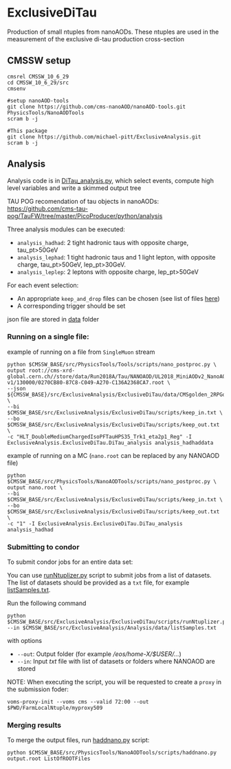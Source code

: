 # ExclusiveDiTau
Production of small ntuples from nanoAODs. These ntuples are used in the measurement of the exclusive di-tau production cross-section

## CMSSW setup
```
cmsrel CMSSW_10_6_29
cd CMSSW_10_6_29/src
cmsenv

#setup nanoAOD-tools
git clone https://github.com/cms-nanoAOD/nanoAOD-tools.git PhysicsTools/NanoAODTools
scram b -j

#This package
git clone https://github.com/michael-pitt/ExclusiveAnalysis.git
scram b -j
```

## Analysis


Analysis code is in [DiTau_analysis.py](https://github.com/michael-pitt/ExclusiveAnalysis/blob/main/ExclusiveDiTau/python/DiTau_analysis.py), which select events, compute high level variables and write a skimmed output tree

TAU POG recomendation of tau objects in nanoAODs: https://github.com/cms-tau-pog/TauFW/tree/master/PicoProducer/python/analysis

Three analysis modules can be executed:
- `analysis_hadhad`: 2 tight hadronic taus with opposite charge, tau_pt>50GeV 
- `analysis_lephad`: 1 tight hadronic taus and 1 light lepton, with opposite charge, tau_pt>50GeV, lep_pt>30GeV. 
- `analysis_leplep`: 2 leptons with opposite charge, lep_pt>50GeV

For each event selection:
- An appropriate `keep_and_drop` files can be chosen (see list of files [here](https://github.com/michael-pitt/ExclusiveAnalysis/tree/main/ExclusiveDiTau/scripts))
- A corresponding trigger should be set

json file are stored in [data](https://github.com/michael-pitt/ExclusiveAnalysis/tree/main/ExclusiveDiTau/data) folder

### Running on a single file:

example of running on a file from `SingleMuon` stream
```
python $CMSSW_BASE/src/PhysicsTools/Tools/scripts/nano_postproc.py \
output root://cms-xrd-global.cern.ch//store/data/Run2018A/Tau/NANOAOD/UL2018_MiniAODv2_NanoAODv9-v1/130000/0270CB80-87C8-C049-A270-C136A2368CA7.root \
--json ${CMSSW_BASE}/src/ExclusiveAnalysis/ExclusiveDiTau/data/CMSgolden_2RPGood_anyarms.json \
--bi $CMSSW_BASE/src/ExclusiveAnalysis/ExclusiveDiTau/scripts/keep_in.txt \
--bo $CMSSW_BASE/src/ExclusiveAnalysis/ExclusiveDiTau/scripts/keep_out.txt \
-c "HLT_DoubleMediumChargedIsoPFTauHPS35_Trk1_eta2p1_Reg" -I ExclusiveAnalysis.ExclusiveDiTau.DiTau_analysis analysis_hadhaddata
```

example of running on a MC (`nano.root` can be replaced by any NANOAOD file)
```
python $CMSSW_BASE/src/PhysicsTools/NanoAODTools/scripts/nano_postproc.py \
output nano.root \
--bi $CMSSW_BASE/src/ExclusiveAnalysis/ExclusiveDiTau/scripts/keep_in.txt \
--bo $CMSSW_BASE/src/ExclusiveAnalysis/ExclusiveDiTau/scripts/keep_out.txt \
-c "1" -I ExclusiveAnalysis.ExclusiveDiTau.DiTau_analysis analysis_hadhad
```

### Submitting to condor

To submit condor jobs for an entire data set:

You can use [runNtuplizer.py](https://github.com/michael-pitt/ExclusiveAnalysis/blob/main/ExclusiveDiTau/scripts/runNtuplizer.py) script to submit jobs from a list of datasets.
The list of datasets should be provided as a `txt` file, for example [listSamples.txt](https://github.com/michael-pitt/ExclusiveAnalysis/blob/main/ExclusiveDiTau/data/listSamples.txt).

Run the following command
```
python $CMSSW_BASE/src/ExclusiveAnalysis/ExclusiveDiTau/scripts/runNtuplizer.py --in $CMSSW_BASE/src/ExclusiveAnalysis/Analysis/data/listSamples.txt
```
with options
- `--out`: Output folder (for example */eos/home-X/$USER/...*)
- `--in`: Input *txt* file with list of datasets or folders where NANOAOD are stored

NOTE: When executing the script, you will be requested to create a `proxy` in the submission foder:

```
voms-proxy-init --voms cms --valid 72:00 --out $PWD/FarmLocalNtuple/myproxy509
```

### Merging results

To merge the output files, run [haddnano.py](https://github.com/cms-nanoAOD/nanoAOD-tools/blob/master/scripts/haddnano.py) script:
```
python $CMSSW_BASE/src/PhysicsTools/NanoAODTools/scripts/haddnano.py output.root ListOfROOTFiles
```
